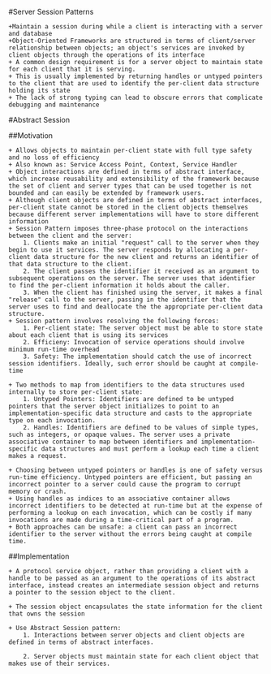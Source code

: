 #Server Session Patterns

    +Maintain a session during while a client is interacting with a server and database
    +Object-Oriented Frameworks are structured in terms of client/server relationship between objects; an object's services are invoked by client objects through the operations of its interface
    + A common design requirement is for a server object to maintain state for each client that it is serving.
    + This is usually implemented by returning handles or untyped pointers to the client that are used to identify the per-client data structure holding its state
    + The lack of strong typing can lead to obscure errors that complicate debugging and maintenance

#Abstract Session

##Motivation

    + Allows objects to maintain per-client state with full type safety and no loss of efficiency
    + Also known as: Service Access Point, Context, Service Handler
    + Object interactions are defined in terms of abstract interface, which increase reusability and extensibility of the framework because the set of client and server types that can be used together is not bounded and can easily be extended by framework users. 
    + Although client objects are defined in terms of abstract interfaces, per-client state cannot be stored in the client objects themselves because different server implementations will have to store different information
    + Session Pattern imposes three-phase protocol on the interactions between the client and the server:
        1. Clients make an initial "request" call to the server when they begin to use it services. The server responds by allocating a per-client data structure for the new client and returns an identifier of that data structure to the client.
        2. The client passes the identifier it received as an argument to subsequent operations on the server. The server uses that identifier to find the per-client information it holds about the caller.
        3. When the client has finished using the server, it makes a final "release" call to the server, passing in the identifier that the server uses to find and deallocate the the appropriate per-client data structure.
    + Session pattern involves resolving the following forces:
        1. Per-client state: The server object must be able to store state about each client that is using its services
        2. Efficieny: Invocation of service operations should involve minimum run-time overhead
        3. Safety: The implementation should catch the use of incorrect session identifiers. Ideally, such error should be caught at compile-time

    + Two methods to map from identifiers to the data structures used internally to store per-client state:
        1. Untyped Pointers: Identifiers are defined to be untyped pointers that the server object initializes to point to an implementation-specific data structure and casts to the appropriate type on each invocation. 
        2. Handles: Identifiers are defined to be values of simple types, such as integers, or opaque values. The server uses a private associative container to map between identifiers and implementation-specific data structures and must perform a lookup each time a client makes a request.

    + Choosing between untyped pointers or handles is one of safety versus run-time efficiency. Untyped pointers are efficient, but passing an incorrect pointer to a server could cause the program to corrupt memory or crash.
    + Using handles as indices to an associative container allows incorrect identifiers to be detected at run-time but at the expense of performing a lookup on each invocation, which can be costly if many invocations are made during a time-critical part of a program.
    + Both approaches can be unsafe: a client can pass an incorrect identifier to the server without the errors being caught at compile time.

##Implementation 

    + A protocol service object, rather than providing a client with a handle to be passed as an argument to the operations of its abstract interface, instead creates an intermediate session object and returns a pointer to the session object to the client. 

    + The session object encapsulates the state information for the client that owns the session 

    + Use Abstract Session pattern:
        1. Interactions between server objects and client objects are defined in terms of abstract interfaces. 

        2. Server objects must maintain state for each client object that makes use of their services. 
    

